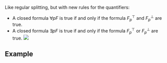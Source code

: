 Like regular splitting, but with new rules for the quantifiers:
-   A closed formula $\forall p F$ is true if and only if the formula $F_p^\top$ and $F_p^\bot$ are true.
-   A closed formula $\exists p F$ is true if and only if the formula $F_p^\top$ or $F_p^\bot$ are true.
![](Pasted%20image%2020230125164617.png)
## Example
